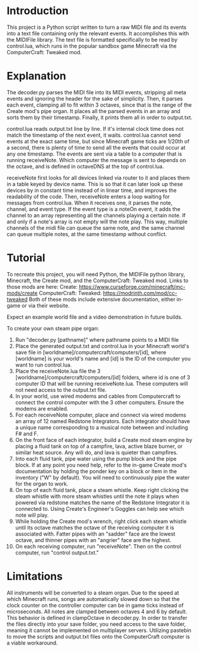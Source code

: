 # Introduction
This project is a Python script written to turn a raw MIDI file and its events into a text file containing only the relevant events. It accomplishes this with the MIDIFile library. The text file is formatted specifically to be read by control.lua,
which runs in the popular sandbox game Minecraft via the ComputerCraft: Tweaked mod.

# Explanation
The decoder.py parses the MIDI file into its MIDI events, stripping all meta events and ignoring the header for the sake of simplicity. Then, it parses each event, clamping all to fit within 3 octaves, since that is the range of the Create mod's pipe organ.
It places all the parsed events in an array and sorts them by their timestamp. Finally, it prints them all in order to output.txt.

control.lua reads output.txt line by line. If it's internal clock time does not match the timestamp of the next event, it waits. control.lua cannot send events at the exact same time, but since Minecraft game ticks are 1/20th of a second, there is plenty of time
to send all the events that could occur at any one timestamp. The events are sent via a table to a computer that is running receiveNote. Which computer the message is sent to depends on the octave, and is defined in octaveDNS at the top of control.lua. 

receiveNote first looks for all devices linked via router to it and places them in a table keyed by device name. This is so that it can later look up these devices by in constant time instead of in linear time, and improves the readability of the code.
Then, receiveNote enters a loop waiting for messages from control.lua. When it receives one, it parses the note, channel, and event type. If the event type is a noteOn event, it adds the channel to an array representing all the channels playing a certain note.
If and only if a note's array is not empty will the note play. This way, multiple channels of the midi file can queue the same note, and the same channel can queue multiple notes, at the same timestamp without conflict.

# Tutorial
To recreate this project, you will need Python, the MIDIFile python library, Minecraft, the Create mod, and the ComputerCraft: Tweaked mod. Links to those mods are here:
Create: https://www.curseforge.com/minecraft/mc-mods/create
ComputerCraft: Tweaked: https://modrinth.com/mod/cc-tweaked
Both of these mods include extensive documentation, either in-game or via their website.

Expect an example world file and a video demonstration in future builds.

To create your own steam pipe organ:
1. Run "decoder.py [pathname]" where pathname points to a MIDI file
2. Place the generated output.txt and control.lua in your Minecraft world's save file in [worldname]/computercraft/computers/[id], where [worldname] is your world's name and [id] is the ID of the computer you want to run control.lua.
3. Place the receiveNote.lua file the 3 [worldname]/computercraft/computers/[id] folders, where id is one of 3 computer ID that will be running receiveNote.lua. These computers will not need access to the output.txt file.
4. In your world, use wired modems and cables from Computercraft to connect the control computer with the 3 other computers. Ensure the modems are enabled.
5. For each receiveNote computer, place and connect via wired modems an array of 12 named Redstone Integrators. Each integrator should have a unique name corresponding to a musical note between and including F# and F.
6. On the front face of each integrator, build a Create mod steam engine by placing a fluid tank on top of a campfire, lava, active blaze burner, or similar heat source. Any will do, and lava is quieter than campfires.
7. Into each fluid tank, pipe water using the pump block and the pipe block. If at any point you need help, refer to the in-game Create mod's documentation by holding the ponder key on a block or item in the inventory ("W" by default). You will need to continuously pipe the water for the organ to work.
8. On top of each fluid tank, place a steam whistle. Keep right clicking the steam whistle with more steam whistles until the note it plays when powered via redstone matches the name of the Redstone Integrator it is connected to. Using Create's Engineer's Goggles can help see which note will play.
9. While holding the Create mod's wrench, right click each steam whistle until its octave matches the octave of the receiving computer it is associated with. Fatter pipes with an "sadder" face are the lowest octave, and thinner pipes with an "angrier" face are the highest.
10. On each receiving computer, run "receiveNote". Then on the control computer, run "control output.txt."

# Limitations
All instruments will be converted to a steam organ.
Due to the speed at which Minecraft runs, songs are automatically slowed down so that the clock counter on the controller computer can be in game ticks instead of microseconds.
All notes are clamped between octaves 4 and 6 by default. This behavior is defined in clampOctave in decoder.py.
In order to transfer the files directly into your save folder, you need access to the save folder, meaning it cannot be implemented on multiplayer servers. Utilizing pastebin to move the scripts and output.txt files onto the ComputerCraft computer is a viable workaround.
